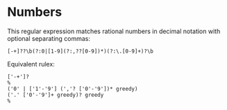 # Numbers

This regular expression matches rational numbers in decimal notation
with optional separating commas:

```regexp
[-+]??\b(?:0|[1-9](?:,??[0-9])*)(?:\.[0-9]+)?\b
```

Equivalent rulex:

```rulex
['-+']?
%
('0' | ['1'-'9'] (','? ['0'-'9'])* greedy)
('.' ['0'-'9']+ greedy)? greedy
%
```
